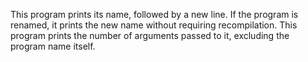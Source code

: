 This program prints its name, followed by a new line. If the program is renamed, it prints the new name without requiring recompilation.
This program prints the number of arguments passed to it, excluding the program name itself.
